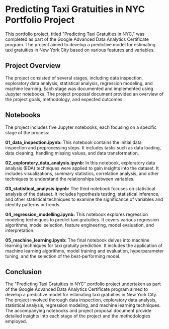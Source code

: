 # Predicting Taxi Gratuities in NYC Portfolio Project
This portfolio project, titled "Predicting Taxi Gratuities in NYC," was completed as part of the Google Advanced Data Analytics Certificate program. The project aimed to develop a predictive model for estimating taxi gratuities in New York City based on various features and variables.

## Project Overview
The project consisted of several stages, including data inspection, exploratory data analysis, statistical analysis, regression modeling, and machine learning. Each stage was documented and implemented using Jupyter notebooks. The project proposal document provided an overview of the project goals, methodology, and expected outcomes.

## Notebooks
The project includes five Jupyter notebooks, each focusing on a specific stage of the process:

**01_data_inspection.ipynb:** This notebook contains the initial data inspection and preprocessing steps. It includes tasks such as data loading, data cleaning, handling missing values, and data transformation.

**02_exploratory_data_analysis.ipynb:** In this notebook, exploratory data analysis (EDA) techniques were applied to gain insights into the dataset. It includes visualizations, summary statistics, correlation analysis, and other techniques to understand the relationships between variables.

**03_statistical_analysis.ipynb:** The third notebook focuses on statistical analysis of the dataset. It includes hypothesis testing, statistical inference, and other statistical techniques to examine the significance of variables and identify patterns or trends.

**04_regression_modelling.ipynb:** This notebook explores regression modeling techniques to predict taxi gratuities. It covers various regression algorithms, model selection, feature engineering, model evaluation, and interpretation.

**05_machine_learning.ipynb:** The final notebook delves into machine learning techniques for taxi gratuity prediction. It includes the application of machine learning algorithms, model training and evaluation, hyperparameter tuning, and the selection of the best-performing model.

## Conclusion
The "Predicting Taxi Gratuities in NYC" portfolio project undertaken as part of the Google Advanced Data Analytics Certificate program aimed to develop a predictive model for estimating taxi gratuities in New York City. The project involved thorough data inspection, exploratory data analysis, statistical analysis, regression modeling, and machine learning techniques. The accompanying notebooks and project proposal document provide detailed insights into each stage of the project and the methodologies employed.
